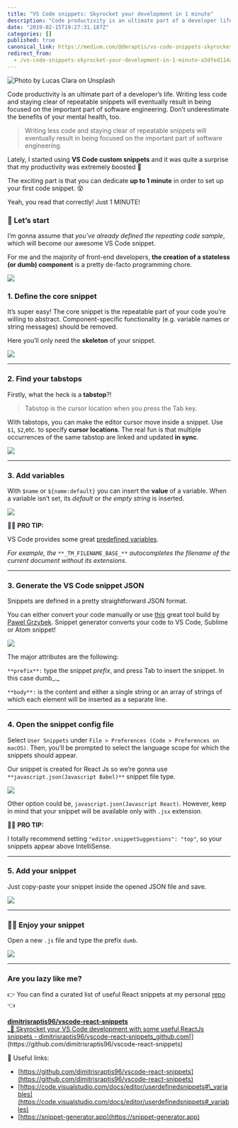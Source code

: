 ```yaml
---
title: "VS Code snippets: Skyrocket your development in 1 minute"
description: "Code productivity is an ultimate part of a developer life. Writing less code and stay clear of repeatable snippets will eventually result…"
date: "2019-02-15T19:27:31.187Z"
categories: []
published: true
canonical_link: https://medium.com/@dmraptis/vs-code-snippets-skyrocket-your-development-in-1-minute-a3dfed114a8c
redirect_from:
  - /vs-code-snippets-skyrocket-your-development-in-1-minute-a3dfed114a8c
---
```


![Photo by [Lucas Clara](https://unsplash.com/@lux17?utm_source=medium&utm_medium=referral) on [Unsplash](https://unsplash.com?utm_source=medium&utm_medium=referral)](./asset-1)

Code productivity is an ultimate part of a developer’s life. Writing less code and staying clear of repeatable snippets will eventually result in being focused on the important part of software engineering. Don’t underestimate the benefits of your mental health, too.

> Writing less code and staying clear of repeatable snippets will eventually result in being focused on the important part of software engineering.

Lately, I started using **VS Code custom snippets** and it was quite a surprise that my productivity was extremely boosted 🚀

The exciting part is that you can dedicate **up to 1 minute** in order to set up your first code snippet. 😵

Yeah, you read that correctly! Just 1 MINUTE!

### 🏁 Let’s start

I’m gonna assume that _you’ve already defined the repeating code sample_, which will become our awesome VS Code snippet.

For me and the majority of front-end developers, **the creation of a stateless (or dumb) component** is a pretty de-facto programming chore.

![](./asset-2.png)

### 1\. Define the core snippet

It’s super easy! The core snippet is the repeatable part of your code you’re willing to abstract. Component-specific functionality (e.g. variable names or string messages) should be removed.

Here you’ll only need the **skeleton** of your snippet.

![](./asset-3.png)

---

### 2\. Find your tabstops

Firstly, what the heck is a **tabstop**?!

> Tabstop is the cursor location when you press the Tab key.

With tabstops, you can make the editor cursor move inside a snippet. Use `$1`, `$2`,etc. to specify **cursor locations**. The real fun is that multiple occurrences of the same tabstop are linked and updated **in sync**.

![](./asset-4.png)

---

### 3\. Add variables

With `$name` or `${name:default}` you can insert the **value** of a variable. When a variable isn’t set, its _default_ or _the empty string_ is inserted.

![](./asset-5.png)

🙋‍♂ ️**PRO TIP:**

VS Code provides some great [predefined variables](https://code.visualstudio.com/docs/editor/userdefinedsnippets#_variables).

_For example, the_ `**_TM_FILENAME_BASE_**` _autocompletes the filename of the current document without its extensions._

---

### 3\. Generate the VS Code snippet JSON

Snippets are defined in a pretty straightforward JSON format.

You can either convert your code manually or use [this](https://snippet-generator.app/) great tool build by [Pawel Grzybek](https://pawelgrzybek.com/). Snippet generator converts your code to VS Code, Sublime or Atom snippet!

![](./asset-6.png)

The major attributes are the following:

`**prefix**:` type the snippet _prefix_, and press Tab to insert the snippet. In this case dumb_._

`**body**:` is the content and either a single string or an array of strings of which each element will be inserted as a separate line.

---

### 4\. Open the snippet config file

Select `User Snippets` under `File > Preferences (Code > Preferences on macOS)`. Then, you’ll be prompted to select the language scope for which the snippets should appear.

Our snippet is created for React Js so we’re gonna use `**javascript.json(Javascript Babel)**`  snippet file type.

![](./asset-7.gif)

Other option could be, `javascript.json(Javascript React)`. However, keep in mind that your snippet will be available only with `.jsx` extension.

🙋‍♂ ️**PRO TIP:**

I totally recommend setting `"editor.snippetSuggestions": "top"`, so your snippets appear above IntelliSense.

---

### 5\. Add your snippet

Just copy-paste your snippet inside the opened JSON file and save.

![](./asset-8.gif)

---

### 🤸‍♂️ Enjoy your snippet

Open a new `.js` file and type the prefix `dumb`.

![](./asset-9.gif)

---

### Are you lazy like me?

👉 You can find a curated list of useful React snippets at my personal [repo](https://github.com/dimitrisraptis96/vscode-react-snippets) 👈

[**dimitrisraptis96/vscode-react-snippets**  
_🧠 Skyrocket your VS Code development with some useful ReactJs snippets - dimitrisraptis96/vscode-react-snippets_github.com](https://github.com/dimitrisraptis96/vscode-react-snippets "https://github.com/dimitrisraptis96/vscode-react-snippets")[](https://github.com/dimitrisraptis96/vscode-react-snippets)

🔗 Useful links:

-   [https://github.com/dimitrisraptis96/vscode-react-snippets](https://github.com/dimitrisraptis96/vscode-react-snippets)
-   [https://code.visualstudio.com/docs/editor/userdefinedsnippets#\_variables](https://code.visualstudio.com/docs/editor/userdefinedsnippets#_variables)
-   [https://snippet-generator.app](https://snippet-generator.app)
